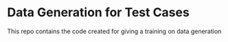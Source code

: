 # Data Generation for Test Cases
This repo contains the code created for giving a training on data generation
